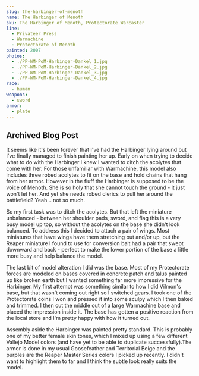 ```yaml
---
slug: the-harbinger-of-menoth
name: The Harbinger of Menoth
sku: The Harbinger of Menoth, Protectorate Warcaster
line:
  - Privateer Press
  - Warmachine
  - Protectorate of Menoth
painted: 2007
photos:
  - ./PP-WM-PoM-Harbinger-Dankel_1.jpg
  - ./PP-WM-PoM-Harbinger-Dankel_2.jpg
  - ./PP-WM-PoM-Harbinger-Dankel_3.jpg
  - ./PP-WM-PoM-Harbinger-Dankel_4.jpg
race:
  - human
weapons:
  - sword
armor:
  - plate
---
```


## Archived Blog Post

It seems like it's been forever that I've had the Harbinger lying around but I've finally managed to finish painting her up. Early on when trying to decide what to do with the Harbinger I knew I wanted to ditch the acolytes that come with her. For those unfamiliar with Warmachine, this model also includes three robed acolytes to fit on the base and hold chains that hang from her armor. However in the fluff the Harbinger is supposed to be the voice of Menoth. She is so holy that she cannot touch the ground - it just won't let her. And yet she needs robed clerics to pull her around the battlefield? Yeah... not so much.

So my first task was to ditch the acolytes. But that left the miniature unbalanced - between her shoulder pads, sword, and flag this is a very busy model up top, so without the acolytes on the base she didn't look balanced. To address this I decided to attach a pair of wings. Most miniatures that have wings have them stretching out and/or up, but the Reaper miniature I found to use for conversion bait had a pair that swept downward and back - perfect to make the lower portion of the base a little more busy and help balance the model.

The last bit of model alteration I did was the base. Most of my Protectorate forces are modeled on bases covered in concrete patch and talus painted up like broken earth but I wanted something far more impressive for the Harbinger. My first attempt was something similar to how I did Vilmon's base, but that wasn't coming out right so I switched gears. I took one of the Protectorate coins I won and pressed it into some sculpy which I then baked and trimmed. I then cut the middle out of a large Warmachine base and placed the impression inside it. The base has gotten a positive reaction from the local store and I'm pretty happy with how it turned out.

Assembly aside the Harbinger was painted pretty standard. This is probably one of my better female skin tones, which I mixed up using a few different Vallejo Model colors (and have yet to be able to duplicate successfully).The armor is done in my usual Goosefeather and Territorial Beige and the purples are the Reaper Master Series colors I picked up recently. I didn't want to highlight them to far and I think the subtle look really suits the model.

